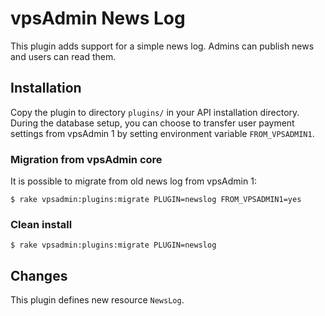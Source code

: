 vpsAdmin News Log
=================

This plugin adds support for a simple news log. Admins can publish news and users
can read them.

## Installation
Copy the plugin to directory `plugins/` in your API installation directory.
During the database setup, you can choose to transfer user payment settings
from vpsAdmin 1 by setting environment variable `FROM_VPSADMIN1`.

### Migration from vpsAdmin core
It is possible to migrate from old news log from vpsAdmin 1:

    $ rake vpsadmin:plugins:migrate PLUGIN=newslog FROM_VPSADMIN1=yes

### Clean install

    $ rake vpsadmin:plugins:migrate PLUGIN=newslog

## Changes
This plugin defines new resource `NewsLog`.
